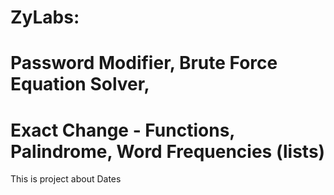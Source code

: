 # ZyLabs:
# Password Modifier, Brute Force Equation Solver, 
# Exact Change - Functions, Palindrome, Word Frequencies (lists)

This is project about Dates
